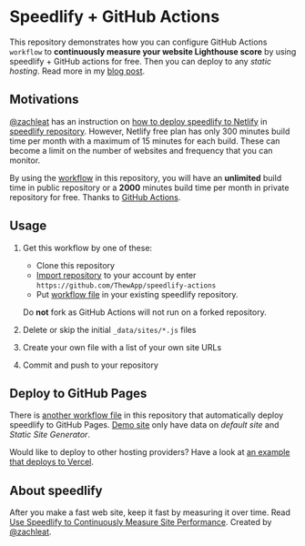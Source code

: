 # Speedlify + GitHub Actions

This repository demonstrates how you can configure GitHub Actions `workflow` to **continuously measure your website Lighthouse score** by using speedlify + GitHub actions for free. Then you can deploy to any _static hosting_. Read more in my [blog post](https://www.thewdhanat.com/blog/monitor-lighthouse-score-with-speedlify-+-github-actions/).

## Motivations

[@zachleat](https://www.zachleat.com/) has an instruction on [how to deploy speedlify to Netlify](https://github.com/zachleat/speedlify#deploy-to-netlify) in [speedlify repository](https://github.com/zachleat/speedlify). However, Netlify free plan has only 300 minutes build time per month with a maximum of 15 minutes for each build. These can become a limit on the number of websites and frequency that you can monitor.

By using the [workflow](.github/workflows/test-pages.yml) in this repository, you will have an **unlimited** build time in public repository or a **2000**
minutes build time per month in private repository for free. Thanks to [GitHub Actions](https://github.com/features/actions).

## Usage

1. Get this workflow by one of these:
   * Clone this repository
   * [Import repository](https://github.com/new/import) to your account by enter `https://github.com/ThewApp/speedlify-actions`
   * Put [workflow file](.github/workflows/test-pages.yml) in your existing speedlify repository.

   Do **not** fork as GitHub Actions will not run on a forked repository.
1. Delete or skip the initial `_data/sites/*.js` files
1. Create your own file with a list of your own site URLs
1. Commit and push to your repository

## Deploy to GitHub Pages

There is [another workflow file](.github/workflows/deploy-ghpages.yml) in this repository that automatically deploy speedlify to GitHub Pages. [Demo site](https://thewapp.github.io/speedlify-actions) only have data on _default site_ and _Static Site Generator_.

Would like to deploy to other hosting providers? Have a look at [an example that deploys to Vercel](https://github.com/ThewApp/speedlify-actions-vercel).

## About speedlify

After you make a fast web site, keep it fast by measuring it over time. Read [Use Speedlify to Continuously Measure Site Performance](https://www.zachleat.com/web/speedlify/). Created by [@zachleat](https://www.zachleat.com/).
